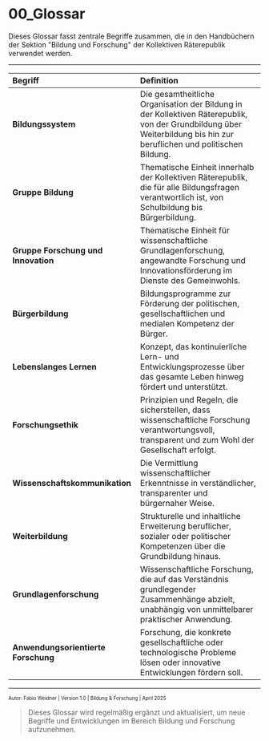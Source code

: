 <!--
Autor: Fabio Weidner
Version: 1.0
Sektion: Bildung & Forschung
Veröffentlichung: April 2025
-->

# 00_Glossar

Dieses Glossar fasst zentrale Begriffe zusammen, die in den Handbüchern der Sektion "Bildung und Forschung" der Kollektiven Räterepublik verwendet werden.

---

| Begriff | Definition |
|:---|:---|
| **Bildungssystem** | Die gesamtheitliche Organisation der Bildung in der Kollektiven Räterepublik, von der Grundbildung über Weiterbildung bis hin zur beruflichen und politischen Bildung. |
| **Gruppe Bildung** | Thematische Einheit innerhalb der Kollektiven Räterepublik, die für alle Bildungsfragen verantwortlich ist, von Schulbildung bis Bürgerbildung. |
| **Gruppe Forschung und Innovation** | Thematische Einheit für wissenschaftliche Grundlagenforschung, angewandte Forschung und Innovationsförderung im Dienste des Gemeinwohls. |
| **Bürgerbildung** | Bildungsprogramme zur Förderung der politischen, gesellschaftlichen und medialen Kompetenz der Bürger. |
| **Lebenslanges Lernen** | Konzept, das kontinuierliche Lern- und Entwicklungsprozesse über das gesamte Leben hinweg fördert und unterstützt. |
| **Forschungsethik** | Prinzipien und Regeln, die sicherstellen, dass wissenschaftliche Forschung verantwortungsvoll, transparent und zum Wohl der Gesellschaft erfolgt. |
| **Wissenschaftskommunikation** | Die Vermittlung wissenschaftlicher Erkenntnisse in verständlicher, transparenter und bürgernaher Weise. |
| **Weiterbildung** | Strukturelle und inhaltliche Erweiterung beruflicher, sozialer oder politischer Kompetenzen über die Grundbildung hinaus. |
| **Grundlagenforschung** | Wissenschaftliche Forschung, die auf das Verständnis grundlegender Zusammenhänge abzielt, unabhängig von unmittelbarer praktischer Anwendung. |
| **Anwendungsorientierte Forschung** | Forschung, die konkrete gesellschaftliche oder technologische Probleme lösen oder innovative Entwicklungen fördern soll. |

---

<sub><sup>Autor: Fabio Weidner | Version 1.0 | Bildung & Forschung | April 2025</sup></sub>

> Dieses Glossar wird regelmäßig ergänzt und aktualisiert, um neue Begriffe und Entwicklungen im Bereich Bildung und Forschung aufzunehmen.
